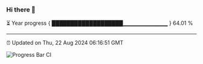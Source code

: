 ### Hi there 👋

⏳ Year progress { ███████████████████▁▁▁▁▁▁▁▁▁▁▁ } 64.01 %

---

⏰ Updated on Thu, 22 Aug 2024 06:16:51 GMT

![Progress Bar CI](https://github.com/liununu/liununu/workflows/Progress%20Bar%20CI/badge.svg)
